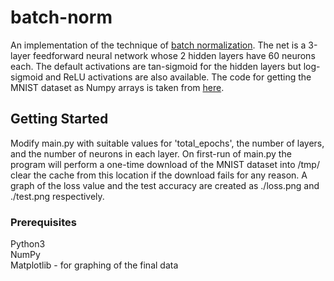 # batch-norm
An implementation of the technique of [batch normalization](https://arxiv.org/abs/1502.03167). The net is a 3-layer feedforward neural network whose 2 hidden layers have 60 neurons each. The default activations are tan-sigmoid for the hidden layers but log-sigmoid and ReLU activations are also available. The code for getting the MNIST dataset as Numpy arrays is taken from [here](https://github.com/datapythonista/mnist).

## Getting Started
Modify main.py with suitable values for 'total_epochs', the number of layers, and the number of neurons in each layer. On first-run of main.py the program will perform a one-time download of the MNIST dataset into /tmp/ clear the cache from this location if the download fails for any reason. A graph of the loss value and the test accuracy are created as ./loss.png and ./test.png respectively.

### Prerequisites
Python3\
NumPy\
Matplotlib - for graphing of the final data
